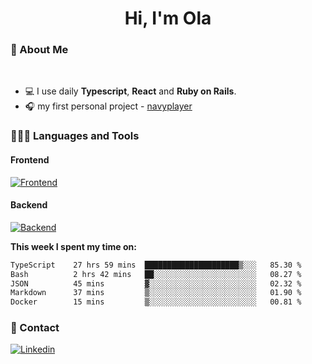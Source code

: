 <h1 align="center">Hi, I'm Ola</h1>

### 💅 About Me

<br/>

- 💻 I use daily **Typescript**, **React** and **Ruby on Rails**.
- 🎧 my first personal project - [navyplayer](https://navyplayer.netlify.app/)

### 👩🏻‍💻 Languages and Tools

#### Frontend

[![Frontend](https://skillicons.dev/icons?i=react,nextjs,ts,js,html,css,scss,tailwind)](https://skillicons.dev)

#### Backend
[![Backend](https://skillicons.dev/icons?i=nodejs,express,nestjs,rails,graphql)](https://skillicons.dev)

**This week I spent my time on:**

<!--START_SECTION:waka-->

```txt
TypeScript    27 hrs 59 mins  █████████████████████▒░░░   85.30 %
Bash          2 hrs 42 mins   ██░░░░░░░░░░░░░░░░░░░░░░░   08.27 %
JSON          45 mins         ▓░░░░░░░░░░░░░░░░░░░░░░░░   02.32 %
Markdown      37 mins         ▒░░░░░░░░░░░░░░░░░░░░░░░░   01.90 %
Docker        15 mins         ▒░░░░░░░░░░░░░░░░░░░░░░░░   00.81 %
```

<!--END_SECTION:waka-->

### 📨 Contact
  
[![Linkedin](https://skillicons.dev/icons?i=linkedin)](https://linkedin.com/in/aleksandra-kamińska)

